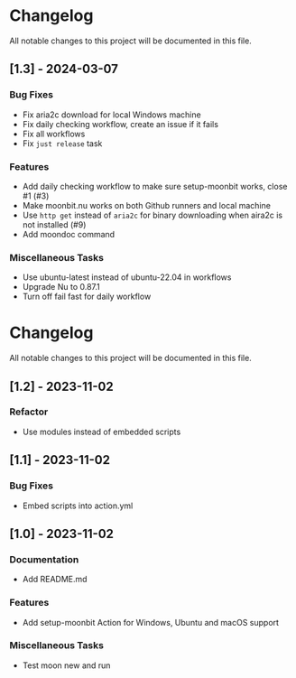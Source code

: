 # Changelog
All notable changes to this project will be documented in this file.

## [1.3] - 2024-03-07

### Bug Fixes

- Fix aria2c download for local Windows machine
- Fix daily checking workflow, create an issue if it fails
- Fix all workflows
- Fix `just release` task

### Features

- Add daily checking workflow to make sure setup-moonbit works, close #1 (#3)
- Make moonbit.nu works on both Github runners and local machine
- Use `http get` instead of `aria2c` for binary downloading when aira2c is not installed (#9)
- Add moondoc command

### Miscellaneous Tasks

- Use ubuntu-latest instead of ubuntu-22.04 in workflows
- Upgrade Nu to 0.87.1
- Turn off fail fast for daily workflow

# Changelog
All notable changes to this project will be documented in this file.

## [1.2] - 2023-11-02

### Refactor

- Use modules instead of embedded scripts

## [1.1] - 2023-11-02

### Bug Fixes

- Embed scripts into action.yml

## [1.0] - 2023-11-02

### Documentation

- Add README.md

### Features

- Add setup-moonbit Action for Windows, Ubuntu and macOS support

### Miscellaneous Tasks

- Test moon new and run

